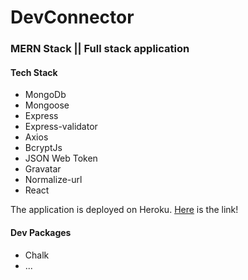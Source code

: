 # DevConnector

### MERN Stack || Full stack application

#### Tech Stack

- MongoDb
- Mongoose
- Express
- Express-validator
- Axios
- BcryptJs
- JSON Web Token
- Gravatar
- Normalize-url
- React

The application is deployed on Heroku. [Here](https://linkfromheroluappHere) is the link!

#### Dev Packages

- Chalk
- ...
